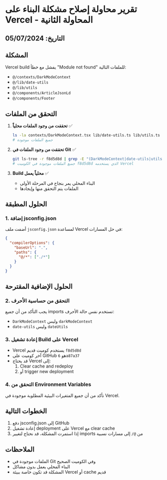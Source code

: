 # تقرير محاولة إصلاح مشكلة البناء على Vercel - المحاولة الثانية

## التاريخ: 05/07/2024

## المشكلة
Vercel build يفشل مع خطأ "Module not found" للملفات التالية:
- `@/contexts/DarkModeContext`
- `@/lib/date-utils`
- `@/lib/utils`
- `@/components/ArticleJsonLd`
- `@/components/Footer`

## التحقق من الملفات
1. **تحققت من وجود الملفات محلياً** ✅
   ```bash
   ls -la contexts/DarkModeContext.tsx lib/date-utils.ts lib/utils.ts components/ArticleJsonLd.tsx components/Footer.tsx
   # جميع الملفات موجودة
   ```

2. **تحققت من وجود الملفات في Git** ✅
   ```bash
   git ls-tree -r f8d5d8d | grep -E "(DarkModeContext|date-utils|utils\.ts|ArticleJsonLd|Footer\.tsx)"
   # جميع الملفات موجودة في الكوميت f8d5d8d الذي يستخدمه Vercel
   ```

3. **Build محلياً يعمل** ✅
   - البناء المحلي يمر بنجاح في المرحلة الأولى
   - الملفات يتم التحقق منها وإيجادها

## الحلول المطبقة

### 1. إضافة jsconfig.json
أضفت ملف `jsconfig.json` لمساعدة Vercel في حل المسارات:
```json
{
  "compilerOptions": {
    "baseUrl": ".",
    "paths": {
      "@/*": ["./*"]
    }
  }
}
```

## الحلول الإضافية المقترحة

### 2. التحقق من حساسية الأحرف
يجب التأكد من أن جميع imports تستخدم نفس حالة الأحرف:
- `DarkModeContext` وليس `darkModeContext`
- `date-utils` وليس `dateUtils`

### 3. إعادة تشغيل Build على Vercel
- Vercel يستخدم كوميت قديم `f8d5d8d`
- آخر كوميت على GitHub هو `6a87a37`
- قد يحتاج Vercel إلى:
  1. Clear cache and redeploy
  2. أو trigger new deployment

### 4. التحقق من Environment Variables
تأكد من أن جميع المتغيرات البيئية المطلوبة موجودة في Vercel.

## الخطوات التالية
1. دفع jsconfig.json إلى GitHub
2. إعادة تشغيل deployment على Vercel مع clear cache
3. إذا استمرت المشكلة، قد نحتاج لتغيير imports من `@/` إلى مسارات نسبية

## الملاحظات
- الملفات موجودة في Git وفي الكوميت الصحيح
- البناء المحلي يعمل بدون مشاكل
- المشكلة قد تكون خاصة ببيئة Vercel أو cache قديم 